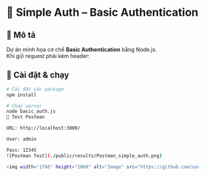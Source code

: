# 🔑 Simple Auth – Basic Authentication

## 📌 Mô tả
Dự án minh họa cơ chế **Basic Authentication** bằng Node.js.  
Khi gửi request phải kèm header:


## 🚀 Cài đặt & chạy
```bash
# Cài đặt các package
npm install

# Chạy server
node basic_auth.js
🧪 Test Postman

URL: http://localhost:3000/

User: admin

Pass: 12345
![Postman Test](./public/results/Postman_simple_auth.png)

<img width="1766" height="1068" alt="Image" src="https://github.com/user-attachments/assets/91b1f7b9-8ea3-4b56-8639-0b907735599e" />
